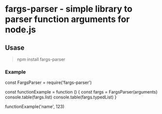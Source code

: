 # fargs-parser - simple library to parser function arguments for node.js

## Usase

>  npm install fargs-parser

### Example

> 
  const FargsParser = require('fargs-parser')

  const functionExample = function () {
    const fargs = FargsParser(arguments)
    console.table(fargs.list)
    console.table(fargs.typedList)
  }
  
  functionExample('name', 123)
>
##

